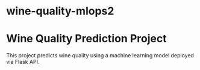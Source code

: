 # wine-quality-mlops2
# Wine Quality Prediction Project
This project predicts wine quality using a machine learning model deployed via Flask API.
